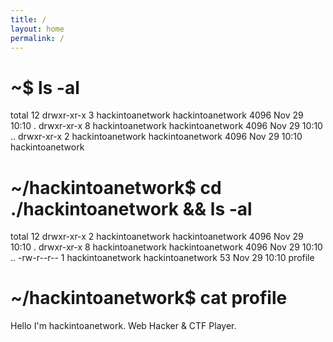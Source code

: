 ```yaml
---
title: /
layout: home
permalink: /
---
```

# ~$ ls -al

total 12
drwxr-xr-x 3 hackintoanetwork hackintoanetwork 4096 Nov 29 10:10 .
drwxr-xr-x 8 hackintoanetwork hackintoanetwork 4096 Nov 29 10:10 ..
drwxr-xr-x 2 hackintoanetwork hackintoanetwork 4096 Nov 29 10:10 hackintoanetwork
                                                                                                                                          
# ~/hackintoanetwork$ cd ./hackintoanetwork && ls -al

total 12
drwxr-xr-x 2 hackintoanetwork hackintoanetwork 4096 Nov 29 10:10 .
drwxr-xr-x 8 hackintoanetwork hackintoanetwork 4096 Nov 29 10:10 ..
-rw-r--r-- 1 hackintoanetwork hackintoanetwork   53 Nov 29 10:10 profile

# ~/hackintoanetwork$ cat profile

Hello I'm hackintoanetwork.
Web Hacker & CTF Player.
